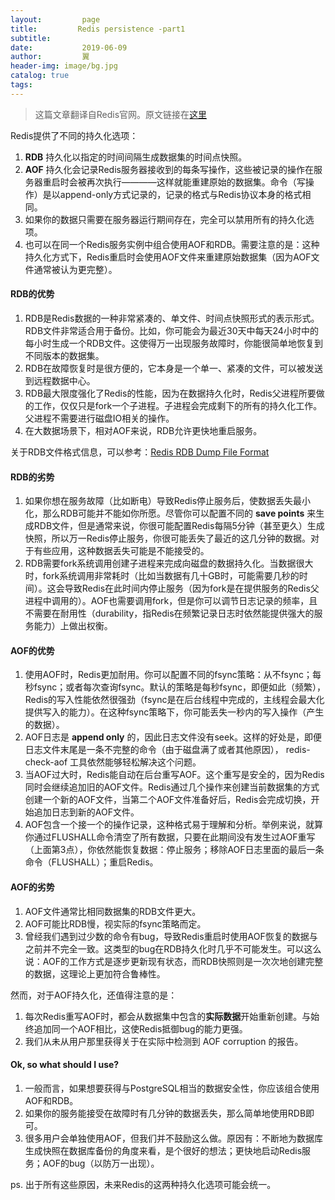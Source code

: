 ```yaml
---
layout:         page
title:         Redis persistence -part1
subtitle:       
date:           2019-06-09
author:         翼
header-img: image/bg.jpg
catalog: true
tags:
---
```


> 这篇文章翻译自Redis官网。原文链接在[这里](https://redis.io/topics/persistence)

Redis提供了不同的持久化选项：
1. **RDB** 持久化以指定的时间间隔生成数据集的时间点快照。
2. **AOF** 持久化会记录Redis服务器接收到的每条写操作，这些被记录的操作在服务器重启时会被再次执行————这样就能重建原始的数据集。命令（写操作）是以append-only方式记录的，记录的格式与Redis协议本身的格式相同。
3. 如果你的数据只需要在服务器运行期间存在，完全可以禁用所有的持久化选项。
4. 也可以在同一个Redis服务实例中组合使用AOF和RDB。需要注意的是：这种持久化方式下，Redis重启时会使用AOF文件来重建原始数据集（因为AOF文件通常被认为更完整）。

#### RDB的优势
1. RDB是Redis数据的一种非常紧凑的、单文件、时间点快照形式的表示形式。RDB文件非常适合用于备份。比如，你可能会为最近30天中每天24小时中的每小时生成一个RDB文件。这使得万一出现服务故障时，你能很简单地恢复到不同版本的数据集。
2. RDB在故障恢复时是很方便的，它本身是一个单一、紧凑的文件，可以被发送到远程数据中心。
3. RDB最大限度强化了Redis的性能，因为在数据持久化时，Redis父进程所要做的工作，仅仅只是fork一个子进程。子进程会完成剩下的所有的持久化工作。父进程不需要进行磁盘IO相关的操作。
4. 在大数据场景下，相对AOF来说，RDB允许更快地重启服务。

关于RDB文件格式信息，可以参考：[Redis RDB Dump File Format](https://github.com/sripathikrishnan/redis-rdb-tools/wiki/Redis-RDB-Dump-File-Format)


#### RDB的劣势
1. 如果你想在服务故障（比如断电）导致Redis停止服务后，使数据丢失最小化，那么RDB可能并不能如你所愿。尽管你可以配置不同的 **save points** 来生成RDB文件，但是通常来说，你很可能配置Redis每隔5分钟（甚至更久）生成快照，所以万一Redis停止服务，你很可能丢失了最近的这几分钟的数据。对于有些应用，这种数据丢失可能是不能接受的。
2. RDB需要fork系统调用创建子进程来完成向磁盘的数据持久化。当数据很大时，fork系统调用非常耗时（比如当数据有几十GB时，可能需要几秒的时间）。这会导致Redis在此时间内停止服务（因为fork是在提供服务的Redis父进程中调用的）。AOF也需要调用fork，但是你可以调节日志记录的频率，且不需要在耐用性（durability，指Redis在频繁记录日志时依然能提供强大的服务能力）上做出权衡。

#### AOF的优势
1. 使用AOF时，Redis更加耐用。你可以配置不同的fsync策略：从不fsync；每秒fsync；或者每次查询fsync。默认的策略是每秒fsync，即便如此（频繁），Redis的写入性能依然很强劲（fsync是在后台线程中完成的，主线程会最大化提供写入的能力）。在这种fsync策略下，你可能丢失一秒内的写入操作（产生的数据）。
2. AOF日志是 **append only** 的，因此日志文件没有seek。这样的好处是，即便日志文件末尾是一条不完整的命令（由于磁盘满了或者其他原因）， redis-check-aof 工具依然能够轻松解决这个问题。
3. 当AOF过大时，Redis能自动在后台重写AOF。这个重写是安全的，因为Redis同时会继续追加旧的AOF文件。Redis通过几个操作来创建当前数据集的方式创建一个新的AOF文件，当第二个AOF文件准备好后，Redis会完成切换，开始追加日志到新的AOF文件。
4. AOF包含一个接一个的操作记录，这种格式易于理解和分析。举例来说，就算你通过FLUSHALL命令清空了所有数据，只要在此期间没有发生过AOF重写（上面第3点），你依然能恢复数据：停止服务；移除AOF日志里面的最后一条命令（FLUSHALL）；重启Redis。

#### AOF的劣势
1. AOF文件通常比相同数据集的RDB文件更大。
2. AOF可能比RDB慢，视实际的fsync策略而定。
3. 曾经我们遇到过少数的命令有bug，导致Redis重启时使用AOF恢复的数据与之前并不完全一致。这类型的bug在RDB持久化时几乎不可能发生。可以这么说：AOF的工作方式是逐步更新现有状态，而RDB快照则是一次次地创建完整的数据，这理论上更加符合鲁棒性。

然而，对于AOF持久化，还值得注意的是：
1. 每次Redis重写AOF时，都会从数据集中包含的**实际数据**开始重新创建。与始终追加同一个AOF相比，这使Redis抵御bug的能力更强。
2. 我们从未从用户那里获得关于在实际中检测到 AOF corruption 的报告。

#### Ok, so what should I use?
1. 一般而言，如果想要获得与PostgreSQL相当的数据安全性，你应该组合使用AOF和RDB。
2. 如果你的服务能接受在故障时有几分钟的数据丢失，那么简单地使用RDB即可。
3. 很多用户会单独使用AOF，但我们并不鼓励这么做。原因有：不断地为数据库生成快照在数据库备份的角度来看，是个很好的想法；更快地启动Redis服务；AOF的bug（以防万一出现）。

ps. 出于所有这些原因，未来Redis的这两种持久化选项可能会统一。